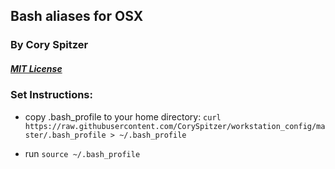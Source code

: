 ## Bash aliases for OSX
### By Cory Spitzer

##### [MIT License](http://opensource.org/licenses/MIT)

### Set Instructions:
  * copy .bash_profile to your home directory: `curl https://raw.githubusercontent.com/CorySpitzer/workstation_config/master/.bash_profile > ~/.bash_profile`

  * run `source ~/.bash_profile`
